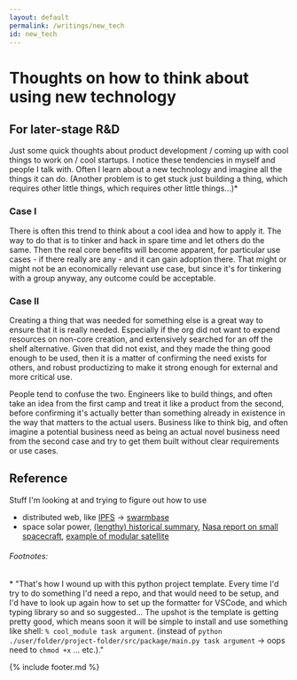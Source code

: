 ```yaml
---
layout: default
permalink: /writings/new_tech
id: new_tech
---
```


# Thoughts on how to think about using new technology

## For later-stage R&D

Just some quick thoughts about product development / coming up with cool things to work on / cool startups. I notice these tendencies in myself and people I talk with. Often I learn about a new technology and imagine all the things it can do. (Another problem is to get stuck just building a thing, which requires other little things, which requires other little things...)\*

### Case I

There is often this trend to think about a cool idea and how to apply it. The way to do that is to tinker and hack in spare time and let others do the same. Then the real core benefits will become apparent, for particular use cases - if there really are any - and it can gain adoption there. That might or might not be an economically relevant use case, but since it's for tinkering with a group anyway, any outcome could be acceptable.

### Case II

Creating a thing that was needed for something else is a great way to ensure that it is really needed. Especially if the org did not want to expend resources on non-core creation, and extensively searched for an off the shelf alternative. Given that did not exist, and they made the thing good enough to be used, then it is a matter of confirming the need exists for others, and robust productizing to make it strong enough for external and more critical use.

People tend to confuse the two. Engineers like to build things, and often take an idea from the first camp and treat it like a product from the second, before confirming it's actually better than something already in existence in the way that matters to the actual users. Business like to think big, and often imagine a potential business need as being an actual novel business need from the second case and try to get them built without clear requirements or use cases.

## Reference

Stuff I'm looking at and trying to figure out how to use

- distributed web, like [IPFS](https://ipfs.io/) -> [swarmbase](https://swarmbase.dev/)
- space solar power, [(lengthy) historical summary](https://innovationfrontier.org/space-solar-power-an-extraterrestrial-energy-resource-for-the-u-s/), [Nasa report on small spacecraft](https://www.nasa.gov/smallsat-institute/sst-soa-2020/complete-spacecraft-platforms), [example of modular satellite](https://nanoavionics.com/small-satellite-buses/2613-2/)

###### Footnotes:

\* "That's how I wound up with this python project template. Every time I'd try to do something I'd need a repo, and that would need to be setup, and I'd have to look up again how to set up the formatter for VSCode, and which typing library so and so suggested... The upshot is the template is getting pretty good, which means soon it will be simple to install and use something like shell: `% cool_module task argument`. (instead of `python ./user/folder/project-folder/src/package/main.py task argument` -> oops need to `chmod +x` ... etc.)."

{% include footer.md %}
